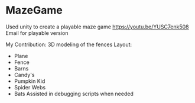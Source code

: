 # MazeGame
Used unity to create a playable maze game
https://youtu.be/YUSC7enk508
Email for playable version

My Contribution: 
3D modeling of the fences
Layout:
- Plane
- Fence
- Barns
- Candy's 
- Pumpkin Kid 
- Spider Webs
- Bats
Assisted in debugging scripts when needed
